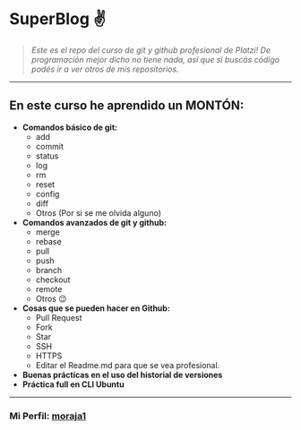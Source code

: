 # SuperBlog ✌
> *Este es el repo del curso de git y github profesional de Platzi! De programaci&oacute;n mejor dicho no tiene nada, as&iacute; que si busc&aacute;s c&oacute;digo pod&eacute;s ir a ver otros de mis repositorios.*

------------
## En este curso he aprendido un MONT&Oacute;N:
- **Comandos b&aacute;sico de git:**
	- add
	- commit
	- status
	- log
	- rm
	- reset
	- config
	- diff
	- Otros (Por si se me olvida alguno)
- **Comandos avanzados de git y github:**
	 - merge
	 - rebase
	 - pull
	 - push
	 - branch
	 - checkout
	 - remote
	 - Otros 😉
- **Cosas que se pueden hacer en Github:**
	- Pull Request
	- Fork
	- Star
	- SSH
	- HTTPS
	- Editar el Readme.md para que se vea profesional.
- **Buenas pr&aacute;cticas en el uso del historial de versiones**
- **Pr&aacute;ctica full en CLI Ubuntu**

------------
### Mi Perfil: [moraja1](https://github.com/moraja1 "Mi perfil")